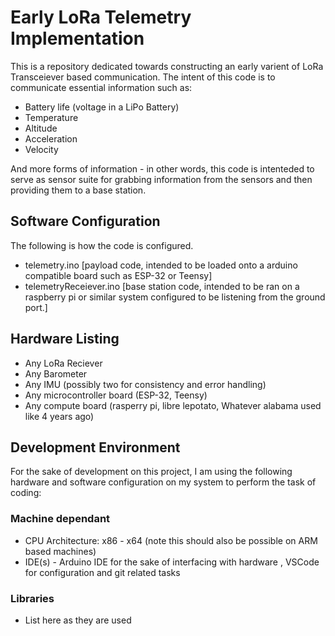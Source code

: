 # Early LoRa Telemetry Implementation

This is a repository dedicated towards constructing an early varient of LoRa Transceiever based communication. The intent of this code is to communicate essential information such as:
- Battery life (voltage in a LiPo Battery)
- Temperature
- Altitude
- Acceleration
- Velocity

And more forms of information - in other words, this code is intenteded to serve as sensor suite for grabbing information from the sensors and then providing them to a base station. 

## Software Configuration

The following is how the code is configured.

- telemetry.ino [payload code, intended to be loaded onto a arduino compatible board such as ESP-32 or Teensy]
- telemetryReceiever.ino [base station code, intended to be ran on a raspberry pi or similar system configured to be listening from the ground port.]

## Hardware Listing

- Any LoRa Reciever
- Any Barometer
- Any IMU (possibly two for consistency and error handling)
- Any microcontroller board (ESP-32, Teensy)
- Any compute board (rasperry pi, libre lepotato, Whatever alabama used like 4 years ago)

## Development Environment 

For the sake of development on this project, I am using the following hardware and software configuration on my system to perform the task of coding:

### Machine dependant

- CPU Architecture: x86 - x64 (note this should also be possible on ARM based machines)
- IDE(s) - Arduino IDE for the sake of interfacing with hardware , VSCode for configuration and git related tasks
 
 ### Libraries

 - List here as they are used
 